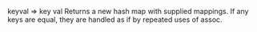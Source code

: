   keyval => key val
  Returns a new hash map with supplied mappings.  If any keys are
  equal, they are handled as if by repeated uses of assoc.